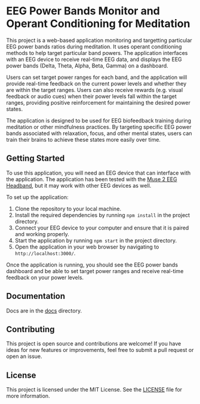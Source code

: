 # EEG Power Bands Monitor and Operant Conditioning for Meditation

This project is a web-based application monitoring and targetting particular 
EEG power bands ratios during meditation.  It uses  operant conditioning 
methods to help target particular band powers. The application interfaces 
with an EEG device to receive real-time EEG data, and displays the EEG power 
bands (Delta, Theta, Alpha, Beta, Gamma) on a dashboard.

Users can set target power ranges for each band, and the application 
will provide real-time feedback on the current power levels and whether 
they are within the target ranges. Users can also receive rewards (e.g.
visual feedback or audio cues) when their power levels fall within the 
target ranges, providing positive reinforcement for maintaining the desired 
power states.

The application is designed to be used for EEG biofeedback training during 
meditation or other mindfulness practices. By targeting specific EEG power 
bands associated with relaxation, focus, and other mental states, users can 
train their brains to achieve these states more easily over time.

## Getting Started

To use this application, you will need an EEG device that can interface with 
the application. The application has been tested with the 
[Muse 2 EEG Headband](https://choosemuse.com/muse-2/), but it may work with 
other EEG devices as well.

To set up the application:

1. Clone the repository to your local machine.
2. Install the required dependencies by running `npm install` in the project directory.
3. Connect your EEG device to your computer and ensure that it is paired and working properly.
4. Start the application by running `npm start` in the project directory.
5. Open the application in your web browser by navigating to `http://localhost:3000/`.

Once the application is running, you should see the EEG power bands 
dashboard and be able to set target power ranges and receive real-time 
feedback on your power levels.

## Documentation

Docs are in the [docs](docs) directory.

## Contributing

This project is open source and contributions are welcome! If you have ideas 
for new features or improvements, feel free to submit a pull request or open 
an issue.

## License

This project is licensed under the MIT License. See the [LICENSE](LICENSE) file for more information.
